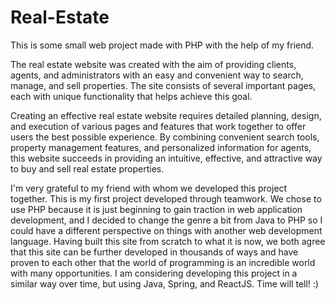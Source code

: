 # Real-Estate
This is some small web project made with PHP with the help of my friend.

The real estate website was created with the aim of providing clients, agents, and administrators with an easy and convenient way to search, manage, and sell properties. The site consists of several important pages, each with unique functionality that helps achieve this goal.

Creating an effective real estate website requires detailed planning, design, and execution of various pages and features that work together to offer users the best possible experience. By combining convenient search tools, property management features, and personalized information for agents, this website succeeds in providing an intuitive, effective, and attractive way to buy and sell real estate properties.

I'm very grateful to my friend with whom we developed this project together. This is my first project developed through teamwork. We chose to use PHP because it is just beginning to gain traction in web application development, and I decided to change the genre a bit from Java to PHP so I could have a different perspective on things with another web development language. Having built this site from scratch to what it is now, we both agree that this site can be further developed in thousands of ways and have proven to each other that the world of programming is an incredible world with many opportunities. I am considering developing this project in a similar way over time, but using Java, Spring, and ReactJS. Time will tell! :)
